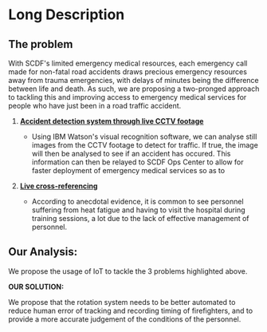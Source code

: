 # Long Description

## The problem
With SCDF's limited emergency medical resources, each emergency call made for non-fatal road accidents draws precious emergency resources away from trauma emergencies, with delays of minutes being the difference between life and death. As such, we are proposing a two-pronged approach to tackling this and improving access to emergency medical services for people who have just been in a road traffic accident.

1. **<u>Accident detection system through live CCTV footage</u>**
   - Using IBM Watson's visual recognition software, we can analyse still images from the CCTV footage to detect for traffic. If true, the image will then be analysed to see if an accident has occured. This information can then be relayed to SCDF Ops Center to allow for faster deployment of emergency medical services so as to
   
2. **<u>Live cross-referencing </u>**
   - According to anecdotal evidence, it is common to see personnel suffering from heat fatigue and having to visit the hospital during training sessions, a lot due to the lack of effective management of personnel.


## Our Analysis:

We propose the usage of IoT to tackle the 3 problems highlighted above.

**OUR SOLUTION:**

We propose that the rotation system needs to be better automated to reduce human error of tracking and recording timing of firefighters, and to provide a more accurate judgement of the conditions of the personnel. 
